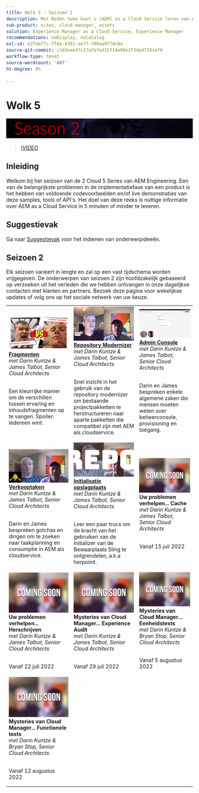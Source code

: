 ```yaml
---
title: Wolk 5 - Seizoen 2
description: Met Reden twee kunt u (AEM) as a Cloud Service leren van Adobe-deskundige engineers die het bouwen en de deskundige services die het leveren.
sub-product: sites, cloud-manager, assets
solution: Experience Manager as a Cloud Service, Experience Manager
recommendations: noDisplay, noCatalog
exl-id: e2fabf7c-7fda-4391-ae77-709aa9f7dc0a
source-git-commit: c3d3eae47c17a7efed15f14e98e2f3ded719cef0
workflow-type: tm+mt
source-wordcount: '407'
ht-degree: 0%

---
```


# Wolk 5

![AEM Deskundigenreeks](./imgs/masthead-s2.png)
>[!VIDEO](https://video.tv.adobe.com/v/343127)

## Inleiding

Welkom bij het seizoen van de 2 Cloud 5 Series van AEM Engineering. Een van de belangrijkste problemen in de implementatiefase van een product is het hebben van voldoende codevoorbeelden en/of live demonstraties van deze samples, tools of API&#39;s. Het doel van deze reeks is nuttige informatie over AEM as a Cloud Service in 5 minuten of minder te leveren.

## Suggestievak

Ga naar [Suggestievak](https://forms.office.com/r/74P5Xz4UH0) voor het indienen van onderwerpideeën.

## Seizoen 2

Elk seizoen varieert in lengte en zal op een vast tijdschema worden vrijgegeven. De onderwerpen van seizoen 2 zijn hoofdzakelijk gebaseerd op verzoeken uit het verleden die we hebben ontvangen in onze dagelijkse contacten met klanten en partners. Bezoek deze pagina voor wekelijkse updates of volg ons op het sociale netwerk van uw keuze.

<table>
    <tr>
        <td>
            <a href="season-2/cloud5-experience-v-content-fragments.md">
                <img alt="Fragmenten" src="./imgs/s2/000-thumb.png"/>
            </a>
            <div>
                <a href="season-2/cloud5-experience-v-content-fragments.md"><strong>Fragmenten</strong></a>        
                <br/><em>met Darin Kuntze &amp; James Talbot, Senior Cloud Architects</em>
            </div>
            <p>
                <br/>
                Een kleurrijke manier om de verschillen tussen ervaring en inhoudsfragmenten op te vangen. Spoiler: iedereen wint.
            </p>
        </td>   
         <td>
            <a href="season-2/cloud5-repo-modernizer.md">
                 <img alt="Repository Modernizer" src="./imgs/s2/001-thumb.png"/>
            </a>
            <div>
                <a href="season-2/cloud5-repo-modernizer.md"><strong>Repository Modernizer</strong></a> 
               <br/><em>met Darin Kuntze &amp; James Talbot, Senior Cloud Architects</em>
            </div>
            <p>
                <br/>
                Snel inzicht in het gebruik van de repository modernizer om bestaande projectpakketten te herstructureren naar aparte pakketten die compatibel zijn met AEM als cloudservice.
            </p>
         </td>
         <td>
            <a href="season-2/cloud5-admin-console.md">
                 <img alt="Admin Console" src="./imgs/s2/002-thumb.png"/>
            </a>
            <div>
                  <a href="season-2/cloud5-admin-console.md"><strong>Admin Console</strong></a>
               <br/><em>met Darin Kuntze &amp; James Talbot, Senior Cloud Architects</em>
            </div>
            <p>
            <br/>
               Darin en James bespreken enkele algemene zaken die mensen moeten weten over beheerconsole, provisioning en toegang.
            </p>
         </td> 
  </tr>
  <tr>
         <td>
            <a href="season-2/cloud5-sling-job-scheduler.md">
                 <img alt="Verkooptaken" src="./imgs/s2/003-thumb.png"/>
            </a>
            <div>
                  <a href="season-2/cloud5-sling-job-scheduler.md"><strong>Verkooptaken</strong></a>
               <br/><em>met Darin Kuntze &amp; James Talbot, Senior Cloud Architects</em>
            </div>
            <p>
            <br/>
               Darin en James bespreken gotchas en dingen om te zoeken naar taakplanning en consumptie in AEM als cloudservice.
            </p>
         </td> 
         <td>
            <a href="season-2/cloud5-repoinit.md">
                 <img alt="Repo-initialisatie (punt opnieuw)" src="./imgs/s2/004-thumb.png"/>
            </a>
            <div>
                  <a href="season-2/cloud5-repoinit.md"><strong>Initialisatie opslagplaats</strong></a>
               <br/><em>met Darin Kuntze &amp; James Talbot, Senior Cloud Architects</em>
            </div>
            <p>
            <br/>
              Leer een paar trucs om de kracht van het gebruiken van de Initializer van de Bewaarplaats Sling te ontgrendelen, a.k.a herpoinit.
            </p>
         </td>   
     <td>
            <img alt="Uw problemen verhelpen... Cache" src="./imgs/coming-soon.png"/>
      <div>
         <strong>Uw problemen verhelpen... Cache</strong>
         <br/><em>met Darin Kuntze &amp; James Talbot, Senior Cloud Architects</em>
      </div>
      <p>
        <br/>
         Vanaf 15 juli 2022
      </p>
   </td> 
  </tr>
<tr>
   <td>
            <img alt="Uw problemen verhelpen... Herschrijven" src="./imgs/coming-soon.png"/>
      <div>
            <strong>Uw problemen verhelpen... Herschrijven</strong>
         <br/><em>met Darin Kuntze &amp; James Talbot, Senior Cloud Architects</em>
      </div>
      <p>
        <br/>
         Vanaf 22 juli 2022
      </p>
     </td>   
     <td>
            <img alt="Mysteries van Cloud Manager... Experience Audit" src="./imgs/coming-soon.png"/>
      <div>
            <strong>Mysteries van Cloud Manager... Experience Audit</strong>
         <br/><em>met Darin Kuntze &amp; James Talbot, Senior Cloud Architects</em>
      </div>
      <p>
        <br/>
        Vanaf 29 juli 2022
      </p>
   </td>
     <td>
            <img alt="Mysteries van Cloud Manager... Eenheidstests" src="./imgs/coming-soon.png"/>
      <div>
            <strong>Mysteries van Cloud Manager... Eenheidstests</strong>
         <br/><em>met Darin Kuntze &amp; Bryan Stop, Senior Cloud Architects</em>
      </div>
      <p>
        <br/>
         Vanaf 5 augustus 2022
      </p>
   </td> 
  </tr>
    <tr>
        <td>
                <img alt="Mysteries van Cloud Manager... Functionele tests" src="./imgs/coming-soon.png"/>
            <div>
                <strong>Mysteries van Cloud Manager... Functionele tests</strong><br/>        
                <em>met Darin Kuntze &amp; Bryan Stop, Senior Cloud Architects</em>
            </div>
            <p><br/>
                Vanaf 12 augustus 2022
            </p>
        </td>
        <td></td>
        <td></td>
    </tr>
</table>
